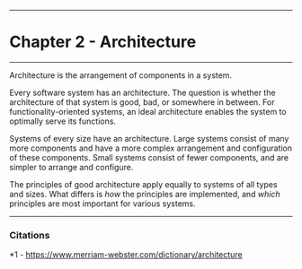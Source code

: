 
----

# Chapter 2 - Architecture

----

Architecture is the arrangement of components in a system.

Every software system has an architecture. The question is whether the architecture of that system is good, bad, or somewhere in between. For functionality-oriented systems, an ideal architecture enables the system to optimally serve its functions. 

Systems of every size have an architecture. Large systems consist of many more components and have a more complex arrangement and configuration of these components. Small systems consist of fewer components, and are simpler to arrange and configure. 

The principles of good architecture apply equally to systems of all types and sizes. What differs is *how* the principles are implemented, and *which* principles are most important for various systems.

----

### Citations

*1 - https://www.merriam-webster.com/dictionary/architecture
